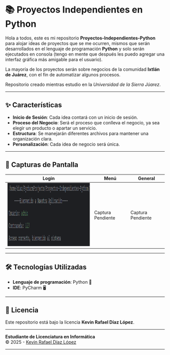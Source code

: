 # 📚 Proyectos Independientes en Python  

Hola a todos, este es mi repositorio **Proyectos-Independientes-Python** para alojar ideas de proyectos que 
se me ocurren, mismos que serán desarrollados en el lenguaje de programación **Python** y solo serán ejecutados 
en consola (tengo en mente que después les puedo agregar una interfaz gráfica más amigable para el usuario).

La mayoría de los proyectos serán sobre negocios de la comunidad **Ixtlán de Juárez**, con el fin de automatizar 
algunos procesos. 

Repositorio creado mientras estudio en la *Universidad de la Sierra Júarez*. 

---

## ✨ Características  

- **Inicio de Sesión**: Cada idea contará con un inicio de sesión.  
- **Proceso del Negocio**: Será el proceso que conlleva el negocio, ya sea elegir un producto o apartar un servicio.  
- **Estructura**: Se manejarán diferentes archivos para mantener una organización clara.  
- **Personalización**: Cada idea de negocio será única.   

---

## 📸 Capturas de Pantalla  

| Login                                                     | Menú              | General                                       |  
|-----------------------------------------------------------|-------------------|-----------------------------------------------|  
| <img src="screenshots/home.png" width="400" height="200"> | Captura Pendiente | Captura Pendiente |  

---

## 🛠️ Tecnologías Utilizadas  
 
- **Lenguaje de programación**: Python 🐍  
- **IDE**: PyCharm 🖥️

---

## 📜 Licencia  

Este repositorio está bajo la licencia **Kevin Rafael Díaz López**.  

---

**Estudiante de Licenciatura en Informática**  
© 2025 - [Kevin Rafael Díaz López](https://github.com/RafaelDiaz01)  

--- 
